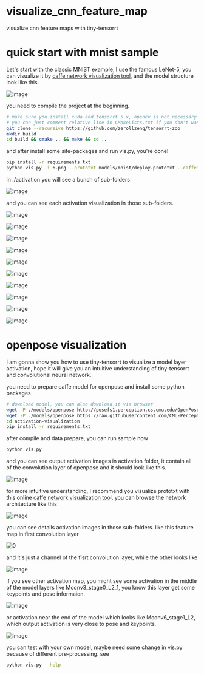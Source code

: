 <!--
 * @Author: zerollzeng
 * @Date: 2019-09-06 20:10:21
 * @LastEditors: zerollzeng
 * @LastEditTime: 2019-09-10 11:38:49
 -->
# visualize_cnn_feature_map
visualize cnn feature maps with tiny-tensorrt

# quick start with mnist sample
Let's start with the classic MNIST example, I use the famous LeNet-5, you can visualize it by [caffe network visualization tool](https://ethereon.github.io/netscope/#/editor), and the model structure look like this.

![image](https://user-images.githubusercontent.com/38289304/64579840-dbffe500-d3b6-11e9-8882-4a9a58ca03a9.png)

you need to compile the project at the beginning.
```bash
# make sure you install cuda and tensorrt 5.x, opencv is not necessary for this sample.
# you can just comment relative line in CMakeLists.txt if you don't want to run yolov3
git clone --recursive https://github.com/zerollzeng/tensorrt-zoo
mkdir build
cd build && cmake .. && make && cd ..
```
 
and after install some site-packages and run vis.py, you're done!

```bash
pip install -r requirements.txt 
python vis.py -i 6.png --prototxt models/mnist/deploy.prototxt --caffemodel models/mnist/mnist.caffemodel --engine_file models/mnist/mnist.trt --mark_type 'convolution' 'pooling' 'innerproduct' 'softmax' --normalize_factor 1 --normalize_bias 0
```
in ./activation you will see a bunch of sub-folders

![image](https://user-images.githubusercontent.com/38289304/64580065-97287e00-d3b7-11e9-90ed-e22d96891b47.png)

and you can see each activation visualization in those sub-folders.

![image](https://user-images.githubusercontent.com/38289304/64580209-0900c780-d3b8-11e9-9189-cc7d10397cca.png)

![image](https://user-images.githubusercontent.com/38289304/64580257-351c4880-d3b8-11e9-9866-d60bbf7346d0.png)

![image](https://user-images.githubusercontent.com/38289304/64580274-49f8dc00-d3b8-11e9-8044-117059be4789.png)

![image](https://user-images.githubusercontent.com/38289304/64580329-8593a600-d3b8-11e9-90fe-0d0f4962fb4b.png)

![image](https://user-images.githubusercontent.com/38289304/64580360-9a703980-d3b8-11e9-84e7-616d82caacec.png)

![image](https://user-images.githubusercontent.com/38289304/64580384-bb388f00-d3b8-11e9-80d4-febc01ea5fa1.png)

![image](https://user-images.githubusercontent.com/38289304/64580441-e7eca680-d3b8-11e9-82b2-65eabd368704.png)

![image](https://user-images.githubusercontent.com/38289304/64580559-5893c300-d3b9-11e9-948e-1583f06ae082.png)

![image](https://user-images.githubusercontent.com/38289304/64580605-7a8d4580-d3b9-11e9-9577-73a4b4083cf4.png)

![image](https://user-images.githubusercontent.com/38289304/64580670-baecc380-d3b9-11e9-82e9-e7715a40beaa.png)


# openpose visualization
I am gonna show you how to use tiny-tensorrt to visualize a model layer activation, hope it will give you an intuitive understanding of tiny-tensorrt and convolutional neural network.

you need to prepare caffe model for openpose and install some python packages
```bash
# download model, you can also download it via browser
wget -P ./models/openpose http://posefs1.perception.cs.cmu.edu/OpenPose/models/pose/body_25/pose_iter_584000.caffemodel
wget -P ./models/openpose https://raw.githubusercontent.com/CMU-Perceptual-Computing-Lab/openpose/master/models/pose/body_25/pose_deploy.prototxt
cd activation-visualization
pip install -r requirements.txt
```

after compile and data prepare, you can run sample now
```bash
python vis.py
```

and you can see output activation images in activation folder, it contain all of the convolution layer of openpose and it should look like this.

![image](https://user-images.githubusercontent.com/38289304/64239641-299dcd00-cf33-11e9-9c75-051fa0c5c13f.png)

 for more intuitive understanding, I recommend you visualize prototxt with this online [caffe network visualization tool](https://ethereon.github.io/netscope/#/editor), you can browse the network architecture like this

 ![image](https://user-images.githubusercontent.com/38289304/64245002-a84b3800-cf3c-11e9-8fcd-cf6915e84232.png)

you can see details activation images in those sub-folders. like this feature map in first convolution layer

![0](https://user-images.githubusercontent.com/38289304/64239906-a761d880-cf33-11e9-8005-542dee105dbc.jpg)

and it's just a channel of the fisrt convolution layer, while the other looks like

![image](https://user-images.githubusercontent.com/38289304/64240061-dd06c180-cf33-11e9-9e27-49a369ad62cd.png)

if you see other activation map, you might see some activation in the middle of the model layers like Mconv3_stage0_L2_1, you know this layer get some keypoints and pose informaion.

![image](https://user-images.githubusercontent.com/38289304/64241470-64553480-cf36-11e9-9142-b3199fa8e7d9.png)

or activation near the end of the model which looks like Mconv6_stage1_L2, which output activation is very close to pose and keypoints.

![image](https://user-images.githubusercontent.com/38289304/64241656-bac27300-cf36-11e9-886e-5687136e1e73.png)

you can test with your own model, maybe need some change in vis.py because of different pre-processing. see
```bash
python vis.py --help
```